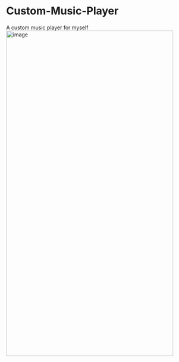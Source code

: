 # Custom-Music-Player
A custom music player for myself
<img width="449" height="873" alt="image" src="https://github.com/user-attachments/assets/217c0c88-d8d7-494f-848d-dc9c0a4b2011" />
